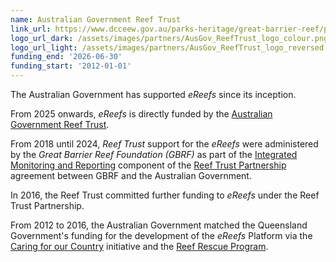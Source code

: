 ```yaml
---
name: Australian Government Reef Trust
link_url: https://www.dcceew.gov.au/parks-heritage/great-barrier-reef/protecting/our-investments/reef-trust
logo_url_dark: /assets/images/partners/AusGov_ReefTrust_logo_colour.png
logo_url_light: /assets/images/partners/AusGov_ReefTrust_logo_reversed.png
funding_end: '2026-06-30'
funding_start: '2012-01-01'
---
```

The Australian Government has supported *eReefs* since its inception.

From 2025 onwards, *eReefs* is directly funded by the [Australian Government Reef Trust](https://www.dcceew.gov.au/parks-heritage/great-barrier-reef/protecting/our-investments/reef-trust).

From 2018 until 2024, *Reef Trust* support for the *eReefs* were administered by the *Great Barrier Reef Foundation (GBRF)* as part of the [Integrated Monitoring and Reporting](https://www.barrierreef.org/what-we-do/reef-trust-partnership/integrated-monitoring-and-reporting) component of the [Reef Trust Partnership](https://barrierreef.org/what-we-do/reef-trust-partnership) agreement between GBRF and the Australian Government.

In 2016, the Reef Trust committed further funding to *eReefs* under the Reef Trust Partnership.

From 2012 to 2016, the Australian Government matched the Queensland Government's funding for the development of the *eReefs* Platform  via the [Caring for our Country](https://www.dcceew.gov.au/environment/land/landcare/past-programs/caring-for-country) initiative and the [Reef Rescue Program](https://webarchive.nla.gov.au/awa/20120318193507/http://www.environment.gov.au/about/grants/pubs/grants-report-dec11.pdf).
